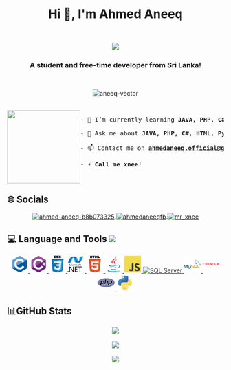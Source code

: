 <h1 align="center">Hi 👋, I'm Ahmed Aneeq</h1>
<br/>
<p align="center">
 <img src="https://readme-typing-svg.herokuapp.com/?lines=Welcome+to+my+GitHub+Profile!&center=true&width=360&height=30">
</p>
<h3 align="center">A student and free-time developer from Sri Lanka!</h3>
<br/>
<p align="center">
  <img src="https://komarev.com/ghpvc/?username=aneeq-vector&label=Profile%20views&color=0e75b6&style=plastic" alt="aneeq-vector" />
</p>
<br/>

<div>
<img align="left" src="https://tenor.com/view/programmers-go-internet-technologists-researching-technologist-gif-3757206632821927062.gif" height="170" width="170">
</div>

<pre>
- 🌱 I’m currently learning <b>JAVA, PHP, C#, HTML, Python</b><br/>
- 💬 Ask me about <b>JAVA, PHP, C#, HTML, Python</b><br/>
- 📫 Contact me on <a href="mailto:ahmedaneeq.official@gmail.com"><b>ahmedaneeq.official@gmail.com</b></a><br/>
- ⚡ <b>Call me xnee!</b>
</pre>
<br/>

## 🌐 Socials
<p align="center">
  <a href="https://linkedin.com/in/ahmed-aneeq-b8b073325" target="blank">
    <img align="center" src="https://raw.githubusercontent.com/rahuldkjain/github-profile-readme-generator/master/src/images/icons/Social/linked-in-alt.svg" alt="ahmed-aneeq-b8b073325" height="30" width="40" />
  </a>
  <a href="https://fb.com/ahmedaneeqfb" target="blank">
    <img align="center" src="https://raw.githubusercontent.com/rahuldkjain/github-profile-readme-generator/master/src/images/icons/Social/facebook.svg" alt="ahmedaneeqfb" height="30" width="40" />
  </a>
  <a href="https://instagram.com/mr_xnee" target="blank">
    <img align="center" src="https://raw.githubusercontent.com/rahuldkjain/github-profile-readme-generator/master/src/images/icons/Social/instagram.svg" alt="mr_xnee" height="30" width="40" />
  </a>
</p>

## 💻 Language and Tools <img src = "https://media2.giphy.com/media/QssGEmpkyEOhBCb7e1/giphy.gif?cid=ecf05e47a0n3gi1bfqntqmob8g9aid1oyj2wr3ds3mg700bl&rid=giphy.gif" width = 25px> 
<p align="center">
  <a href="https://www.cprogramming.com/" target="_blank" rel="noreferrer">
    <img src="https://raw.githubusercontent.com/devicons/devicon/master/icons/c/c-original.svg" alt="C" width="40" height="40" />
  </a>
  <a href="https://www.w3schools.com/cs/" target="_blank" rel="noreferrer">
    <img src="https://raw.githubusercontent.com/devicons/devicon/master/icons/csharp/csharp-original.svg" alt="C#" width="40" height="40" />
  </a>
  <a href="https://www.w3schools.com/css/" target="_blank" rel="noreferrer">
    <img src="https://raw.githubusercontent.com/devicons/devicon/master/icons/css3/css3-original-wordmark.svg" alt="CSS3" width="40" height="40" />
  </a>
  <a href="https://dotnet.microsoft.com/" target="_blank" rel="noreferrer">
    <img src="https://raw.githubusercontent.com/devicons/devicon/master/icons/dot-net/dot-net-original-wordmark.svg" alt="Dotnet" width="40" height="40" />
  </a>
  <a href="https://www.w3.org/html/" target="_blank" rel="noreferrer">
    <img src="https://raw.githubusercontent.com/devicons/devicon/master/icons/html5/html5-original-wordmark.svg" alt="HTML5" width="40" height="40" />
  </a>
  <a href="https://www.java.com" target="_blank" rel="noreferrer">
    <img src="https://raw.githubusercontent.com/devicons/devicon/master/icons/java/java-original.svg" alt="Java" width="40" height="40" />
  </a>
  <a href="https://developer.mozilla.org/en-US/docs/Web/JavaScript" target="_blank" rel="noreferrer">
    <img src="https://raw.githubusercontent.com/devicons/devicon/master/icons/javascript/javascript-original.svg" alt="JavaScript" width="40" height="40" />
  </a>
  <a href="https://www.microsoft.com/en-us/sql-server" target="_blank" rel="noreferrer">
    <img src="https://www.svgrepo.com/show/303229/microsoft-sql-server-logo.svg" alt="SQL Server" width="40" height="40" />
  </a>
  <a href="https://www.mysql.com/" target="_blank" rel="noreferrer">
    <img src="https://raw.githubusercontent.com/devicons/devicon/master/icons/mysql/mysql-original-wordmark.svg" alt="MySQL" width="40" height="40" />
  </a>
  <a href="https://www.oracle.com/" target="_blank" rel="noreferrer">
    <img src="https://raw.githubusercontent.com/devicons/devicon/master/icons/oracle/oracle-original.svg" alt="Oracle" width="40" height="40" />
  </a>
  <a href="https://www.php.net" target="_blank" rel="noreferrer">
    <img src="https://raw.githubusercontent.com/devicons/devicon/master/icons/php/php-original.svg" alt="PHP" width="40" height="40" />
  </a>
  <a href="https://www.python.org" target="_blank" rel="noreferrer">
    <img src="https://raw.githubusercontent.com/devicons/devicon/master/icons/python/python-original.svg" alt="Python" width="40" height="40" />
  </a>
</p>

## 📊GitHub Stats
<p align = "center"
  
![](https://github-readme-stats.vercel.app/api?username=Aneeq-vector&theme=radical&hide_border=false&include_all_commits=false&count_private=false)<br/>

<p align = "center"
  
![](https://github-readme-streak-stats.herokuapp.com/?user=Aneeq-vector&theme=radical&hide_border=false)<br/>

<p align = "center"
  
![](https://github-readme-stats.vercel.app/api/top-langs/?username=Aneeq-vector&theme=radical&hide_border=false&include_all_commits=false&count_private=false&layout=compact)
</p>
